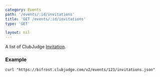 ```yaml
---
category: Events
path: '/events/:id/invitations'
title: 'GET /events/:id/invitations'
type: 'GET'

layout: nil
---
```


A list of ClubJudge [Invitation](#/invitation-model).

### Example

```
curl "https://bifrost.clubjudge.com/v2/events/123/invitations.json"
```


